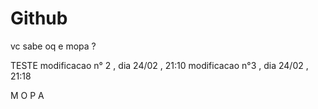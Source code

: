 # Github 
vc sabe oq e mopa ?


TESTE 
modificacao n° 2 , dia 24/02 , 21:10
modificacao n°3  , dia 24/02 , 21:18

M O P A 
